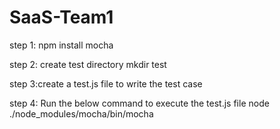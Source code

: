 # SaaS-Team1



step 1: npm install mocha

step 2: create test directory
mkdir test

step 3:create a test.js file to write the test case

step 4: Run the below command to execute the test.js file 
node ./node_modules/mocha/bin/mocha



